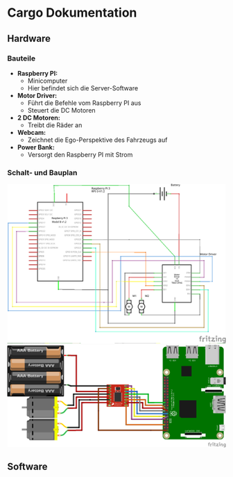 # Cargo Dokumentation

## Hardware
### Bauteile
 - **Raspberry PI:**
    - Minicomputer
    - Hier befindet sich die Server-Software 
 - **Motor Driver:**
    - Führt die Befehle vom Raspberry PI aus
    - Steuert die DC Motoren
 - **2 DC Motoren:**
    - Treibt die Räder an
 - **Webcam:**
    - Zeichnet die Ego-Perspektive des Fahrzeugs auf
 - **Power Bank:**
    - Versorgt den Raspberry PI mit Strom
    
### Schalt- und Bauplan
![Schaltplan](/Documents/Schaltplan.png?raw=true)
![Bauplan](/Documents/Fritzing.png?raw=true)

## Software

